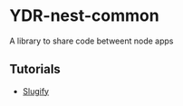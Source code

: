 # YDR-nest-common
A library to share code betweent node apps

## Tutorials
- [Slugify](https://medium.com/@mhagemann/the-ultimate-way-to-slugify-a-url-string-in-javascript-b8e4a0d849e1)